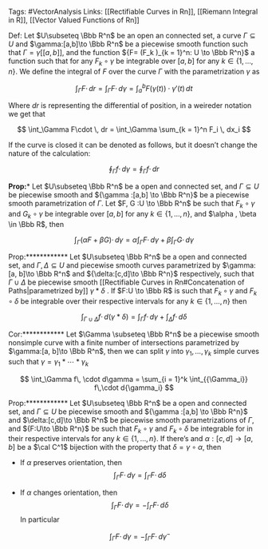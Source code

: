 Tags: #VectorAnalysis 
Links: [[Rectifiable Curves in Rn]], [[Riemann Integral in R]], [[Vector Valued Functions of Rn]]

Def: Let $U\subseteq \Bbb R^n$ be an open an connected set, a curve $\Gamma \subseteq U$ and $\gamma:[a,b]\to \Bbb R^n$ be a piecewise smooth function such that $\Gamma = \gamma[[a,b]]$, and the function ${F= (F_k )_{k = 1}^n: U \to \Bbb R^n}$ a function such that for any $F_k \circ \gamma$ be integrable over $[a,b]$ for any $k \in \{1, \dots, n\}$. We define the integral of $F$ over the curve $\Gamma$ with the parametrization $\gamma$ as

$$ \int_\Gamma F\cdot \,dr = \int_\Gamma F \cdot \, d\gamma = \int_a^b F(\gamma(t)) \cdot \gamma'(t) \, dt $$

Where $dr$ is representing the differential of position, in a weireder notation we get that

$$ \int_\Gamma F\cdot \, dr = \int_\Gamma \sum_{k = 1}^n F_i \, dx_i $$

If the curve is closed it can be denoted as follows, but it doesn’t change the nature of the calculation:

$$ \oint_\Gamma f \cdot\, d\gamma = \oint_\Gamma f \cdot \, dr $$

********Prop:********* Let $U\subseteq \Bbb R^n$ be a open and connected set, and $\Gamma \subseteq U$ be piecewise smooth and ${\gamma :[a,b] \to \Bbb R^n}$ be a piecewise smooth parametrization of $\Gamma$. Let $F, G :U \to \Bbb R^n$ be such that $F_k\circ\gamma$ and $G_k\circ \gamma$ be integrable over $[a,b]$ for any $k \in \{1, \dots, n\}$, and $\alpha , \beta \in \Bbb R$, then

$$ \int _\Gamma (\alpha F +\beta G)\cdot\, d\gamma = \alpha\int_\Gamma F \cdot\, d\gamma + \beta \int_\Gamma G \cdot\, d\gamma $$

Prop:************ Let $U\subseteq \Bbb R^n$ be a open and connected set, and $\Gamma, \Delta \subseteq U$ and piecewise smooth curves parametrized by $\gamma:[a, b]\to \Bbb R^n$ and ${\delta:[c,d]\to \Bbb R^n}$ respectively, such that $\Gamma \cup \Delta$ be piecewise smooth [[Rectifiable Curves in Rn#Concatenation of Paths|parametrized by]] $\gamma * \delta$ . If $F:U \to \Bbb R$ is such that $F_k\circ \gamma$ and $F_k\circ \delta$ be integrable over their respective intervals for any $k \in \{1, \dots, n\}$ then

$$ \int_{\Gamma \cup \Delta} f\cdot \, d(\gamma * \delta) = \int_\Gamma f \cdot \, d\gamma + \int _\Delta f \cdot \, d\delta $$

Cor:************ Let $\Gamma \subseteq \Bbb R^n$ be a piecewise smooth nonsimple curve with a finite number of intersections parametrized by $\gamma:[a, b]\to \Bbb R^n$, then we can split $\gamma$ into $\gamma_1, \dots, \gamma_k$ simple curves such that $\gamma= \gamma_1 * \cdots *\gamma_k$

$$ \int_\Gamma f\, \cdot d\gamma = \sum_{i = 1}^k \int_{{\Gamma_i}} f\,\cdot d{\gamma_i} $$

Prop:************ Let $U\subseteq \Bbb R^n$ be a open and connected set, and $\Gamma \subseteq U$ be piecewise smooth and ${\gamma :[a,b] \to \Bbb R^n}$ and $\delta:[c,d]\to \Bbb R^n$ be piecewise smooth parametrizations of $\Gamma$, and ${F:U\to \Bbb R^n}$ be such that $F_k\circ \gamma$ and $F_k\circ \delta$ be integrable for in their respective intervals for any $k \in \{1, \dots, n\}$. If there’s and $\alpha :[c, d] \to [a,b]$ be a $\cal C^1$ bijection with the property that ${\delta = \gamma \circ \alpha}$, then

- If $\alpha$ preserves orientation, then
    $$ \int_\Gamma F \cdot\, d\gamma = \int_\Gamma F \cdot\, d\delta $$
- If $\alpha$ changes orientation, then
    $$ \int_\Gamma F \cdot\, d\gamma = -\int_\Gamma F \cdot\, d\delta $$
    In particular
    
    $$ \int_\Gamma F \cdot\, d\gamma = -\int_\Gamma F \cdot\, d\gamma^- $$